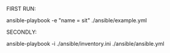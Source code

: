 FIRST RUN:

ansible-playbook -e "name = sit" ./ansible/example.yml

SECONDLY:

ansible-playbook -i ./ansible/inventory.ini ./ansible/ansible.yml



